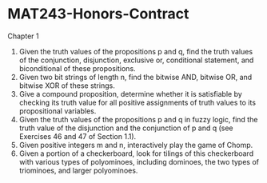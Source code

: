 # MAT243-Honors-Contract
Chapter 1
1. Given the truth values of the propositions p and q, find the
truth values of the conjunction, disjunction, exclusive or,
conditional statement, and biconditional of these propositions.
2. Given two bit strings of length n, find the bitwise AND,
bitwise OR, and bitwise XOR of these strings.
3. Give a compound proposition, determine whether it is satisfiable by checking its truth value for all positive assignments of truth values to its propositional variables.
4. Given the truth values of the propositions p and q in
fuzzy logic, find the truth value of the disjunction and
the conjunction of p and q (see Exercises 46 and 47 of
Section 1.1).
5. Given positive integers m and n, interactively play the game
of Chomp.
6. Given a portion of a checkerboard, look for tilings of this
checkerboard with various types of polyominoes, including
dominoes, the two types of triominoes, and larger polyominoes.
